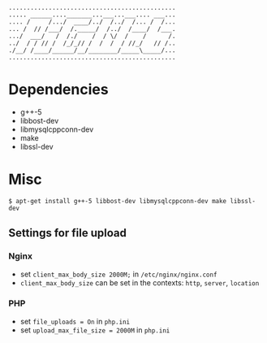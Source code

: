 ```
..............................................
..... ______...._______...___...___.... ___...
.... /     /.../  ____/../  /../  /... /  /...
... /  // /___/  /._____/  /../  /____/  /___.
.../  ___/   /  /./    /  / \/  /    /      /.
../  / / // /  /_/_// /  /  /  / //_/   // /..
./__/ /____/______/__/________/_____\_____/...
..............................................
```

# Dependencies
 * g++-5
 * libbost-dev
 * libmysqlcppconn-dev
 * make
 * libssl-dev

# Misc
```$ apt-get install g++-5 libbost-dev libmysqlcppconn-dev make libssl-dev```

## Settings for file upload

### Nginx
 * set `client_max_body_size 2000M;` in `/etc/nginx/nginx.conf`
 * `client_max_body_size` can be set in the contexts: `http`, `server`, `location`

### PHP
 * set `file_uploads = On` in `php.ini`
 * set `upload_max_file_size = 2000M` in `php.ini`
